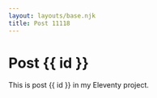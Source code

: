 ```yaml
---
layout: layouts/base.njk
title: Post 11118
---
```


# Post {{ id }}

This is post {{ id }} in my Eleventy project.
